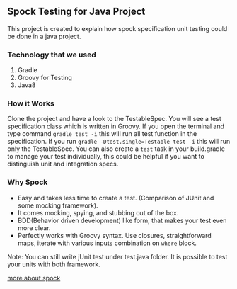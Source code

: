 ## Spock Testing for Java Project
This project is created to explain how spock specification unit testing could be done in a java project.

### Technology that we used
1. Gradle
2. Groovy for Testing
3. Java8

### How it Works
Clone the project and have a look to the TestableSpec. You will see a test specification class which is written in Groovy.
If you open the terminal and type command ```gradle test -i``` this will run all test function in the specification.
If you run ```gradle -Dtest.single=Testable test -i``` this will run only the TestableSpec. You can also create a `test`
task in your build.gradle to manage your test individually, this could be helpful if you want to distinguish unit and 
integration specs.

### Why Spock
* Easy and takes less time to create a test. (Comparison of JUnit and some mocking framework).
* It comes mocking, spying, and stubbing out of the box. 
* BDD(Behavior driven development) like form, that makes your test even more clear.
* Perfectly works with Groovy syntax. Use closures, straightforward maps, iterate with various inputs combination on ```where``` block.

Note: You can still write jUnit test under test.java folder. It is possible to test your units with both framework.

[more about spock](http://spockframework.org/)
